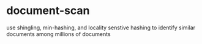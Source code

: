 # document-scan
use shingling, min-hashing, and locality senstive hashing to identify similar documents among millions of documents
